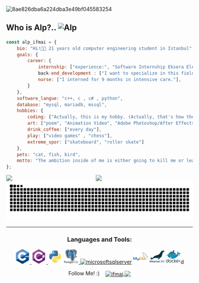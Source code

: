 ![8ae826dba6a224dba3e49bf045583254](https://github.com/Ifmai/Ifmai/assets/94466351/6bedf066-ba7a-4cb2-a4db-e3eca44c8c86)


## Who is Alp?.. <img src="https://images-wixmp-ed30a86b8c4ca887773594c2.wixmp.com/f/775dfae9-f9b5-46c9-bcd8-62e7d40ba177/dg8idr3-46121b2a-2beb-4f64-9caa-0d046f39eac0.gif?token=eyJ0eXAiOiJKV1QiLCJhbGciOiJIUzI1NiJ9.eyJzdWIiOiJ1cm46YXBwOjdlMGQxODg5ODIyNjQzNzNhNWYwZDQxNWVhMGQyNmUwIiwiaXNzIjoidXJuOmFwcDo3ZTBkMTg4OTgyMjY0MzczYTVmMGQ0MTVlYTBkMjZlMCIsIm9iaiI6W1t7InBhdGgiOiJcL2ZcLzc3NWRmYWU5LWY5YjUtNDZjOS1iY2Q4LTYyZTdkNDBiYTE3N1wvZGc4aWRyMy00NjEyMWIyYS0yYmViLTRmNjQtOWNhYS0wZDA0NmYzOWVhYzAuZ2lmIn1dXSwiYXVkIjpbInVybjpzZXJ2aWNlOmZpbGUuZG93bmxvYWQiXX0.miZMDoaMYjzwzNQZzuwxLvu2wrgaxbdJ_47bCgtl1PU" alt="Alp" width="65" height="65">

  
```javascript
const alp_ifmai = {
    bio: "Hi!👋🏻 21 years old computer engineering student in Istanbul",
    goals: {
        career: {
            internship: ["experience:", "Software Internship Eksera Electronic Computer - Intern"],
            back-end_development : ["I want to specialize in this field. My main areas of interest are back-end development and algorithms."],
            nurse: ["I interned for 9 months in intensive care."],
        }
    },
    software_langue: "c++, c , c# , python",
    database: "mysql, mariadb, mssql",
    hobbies: {
        coding: ["Actually, this is my hobby. (Actually, that's how the story began.)"]
        art: ["poem", "Animation Video", "Adobe Photoshop/After Effects"],
        drink_coffee: ["every day"],
        play: ["video games" , "chess"],
        extreme_spor: ["skateboard", "roller skate"]
    },
    pets: "cat, fish, bird",
    motto: "The ambition inside of me is either going to kill me or lead me to success. ⛈️",
};
```

<div>
  <img align="left" width="48%" src="https://github-readme-stats.vercel.app/api?username=ifmai&theme=dracula" />
  <img align="left" width="38%" src="https://github-readme-stats.vercel.app/api/top-langs/?username=ifmai&layout=compact&theme=dracula" />
</div>

<div>
<img align="center" src="https://github.com/s-shemmee/s-shemmee/blob/output/github-contribution-grid-snake-dark.svg" />
</div>

---

<h3 align="center">Languages and Tools:</h3>
<p align="center"> <a href="https://www.w3schools.com/cpp/" target="_blank" rel="noreferrer"> 
<img src="https://raw.githubusercontent.com/devicons/devicon/master/icons/cplusplus/cplusplus-original.svg" alt="cplusplus" width="40" height="40"/> </a><a href="https://www.w3schools.com/cs/" target="_blank" rel="noreferrer">
<img src="https://raw.githubusercontent.com/devicons/devicon/master/icons/csharp/csharp-original.svg" alt="csharp" width="40" height="40"/> </a>
<img src="https://raw.githubusercontent.com/devicons/devicon/master/icons/python/python-original.svg" alt="python" width="40" height="40"/></a> 
<a href="https://www.postgresql.org" target="_blank" rel="noreferrer"> <img src="https://raw.githubusercontent.com/devicons/devicon/master/icons/postgresql/postgresql-original-wordmark.svg" alt="postgresql" width="40" height="40"/> </a>
<a href="https://www.microsoft.com/tr-tr/sql-server/sql-server-2019" target="_blank" rel="noreferrer">
<img src="https://www.svgrepo.com/show/303229/microsoft-sql-server-logo.svg" alt="microsoftsqlserver" width="40" height="40" /></a>
<a href="https://www.mysql.com/" target="_blank" rel="noreferrer">
<img src="https://raw.githubusercontent.com/devicons/devicon/master/icons/mysql/mysql-original-wordmark.svg" alt="mysql" width="40" height="40" /></a>
<a href="https://mariadb.org/" target="_blank" rel="noreferrer">
<img src="https://raw.githubusercontent.com/devicons/devicon/6910f0503efdd315c8f9b858234310c06e04d9c0/icons/mariadb/mariadb-original-wordmark.svg" alt="mariadb" width="40" height="40"/></a>
<a href="https://www.docker.com/" target="_blank" rel="noreferrer">
<img src="https://raw.githubusercontent.com/devicons/devicon/6910f0503efdd315c8f9b858234310c06e04d9c0/icons/docker/docker-original-wordmark.svg" alt="docker" width="40" height="40"/></a>d
</p>

<p align="center">
  Follow Me! :) &nbsp;&nbsp; <a href="https://linkedin.com/in/ifmai" target="blank">
    <img align="center" src="https://raw.githubusercontent.com/rahuldkjain/github-profile-readme-generator/master/src/images/icons/Social/linked-in-alt.svg" alt="ifmai" height="20" width="30" />
  </a>
<img src="https://i.pinimg.com/originals/d3/6c/ec/d36cece974faf2eb660a0f688550035e.gif" width="75" align="center">
</p>
</br>
